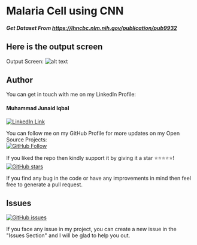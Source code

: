 # Malaria Cell using CNN
##### Get Dataset From https://lhncbc.nlm.nih.gov/publication/pub9932

## Here is the output screen
Output Screen: 
![alt text](https://github.com/thejunaidiqbal/Malaria-Cell-using-CNN/blob/master/Output.png "Output Screen of Malaria-Cell")

## Author
You can get in touch with me on my LinkedIn Profile:

#### Muhammad Junaid Iqbal
[![LinkedIn Link](https://img.shields.io/badge/LinkedIn-Muhammad%20Junaid%20Iqbal-lightgrey)](https://www.linkedin.com/in/thejunaidiqbal)

You can follow me on my GitHub Profile for more updates on my Open Source Projects:
</br>
[![GitHub Follow](https://img.shields.io/badge/Connect-Muhammad%20Junaid%20Iqbal-blue.svg?logo=Github&longCache=true&style=social&label=Follow)](https://github.com/thejunaidiqbal)

If you liked the repo then kindly support it by giving it a star ⭐⭐⭐⭐⭐!</br>
[![GitHub stars](https://img.shields.io/github/stars/thejunaidiqbal/cinemaTicketing)](https://github.com/thejunaidiqbal/Malaria-Cell-using-CNN/stargazers)

If you find any bug in the code or have any improvements in mind then feel free to generate a pull request.

## Issues
[![GitHub issues](https://img.shields.io/github/issues/thejunaidiqbal/cinemaTicketing?style=plastic)](https://github.com/thejunaidiqbal/Malaria-Cell-using-CNN/issues)

If you face any issue in my project, you can create a new issue in the "Issues Section" and I will be glad to help you out.

